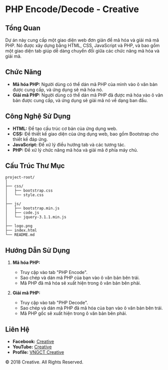 # PHP Encode/Decode - Creative

## Tổng Quan

Dự án này cung cấp một giao diện web đơn giản để mã hóa và giải mã mã PHP. Nó được xây dựng bằng HTML, CSS, JavaScript và PHP, và bao gồm một giao diện tab giúp dễ dàng chuyển đổi giữa các chức năng mã hóa và giải mã.

## Chức Năng

- **Mã hóa PHP:** Người dùng có thể dán mã PHP của mình vào ô văn bản được cung cấp, và ứng dụng sẽ mã hóa nó.
- **Giải mã PHP:** Người dùng có thể dán mã PHP đã được mã hóa vào ô văn bản được cung cấp, và ứng dụng sẽ giải mã nó về dạng ban đầu.

## Công Nghệ Sử Dụng

- **HTML:** Để tạo cấu trúc cơ bản của ứng dụng web.
- **CSS:** Để thiết kế giao diện của ứng dụng web, bao gồm Bootstrap cho thiết kế đáp ứng.
- **JavaScript:** Để xử lý điều hướng tab và các tương tác.
- **PHP:** Để xử lý chức năng mã hóa và giải mã ở phía máy chủ.

## Cấu Trúc Thư Mục

```
project-root/
│
├── css/
│   ├── bootstrap.css
│   └── style.css
│
├── js/
│   ├── bootstrap.min.js
│   ├── code.js
│   └── jquery-3.1.1.min.js
│
├── logo.png
├── index.html
└── README.md
```

## Hướng Dẫn Sử Dụng

1. **Mã hóa PHP:**
   - Truy cập vào tab "PHP Encode".
   - Sao chép và dán mã PHP của bạn vào ô văn bản bên trái.
   - Mã PHP đã mã hóa sẽ xuất hiện trong ô văn bản bên phải.

2. **Giải mã PHP:**
   - Truy cập vào tab "PHP Decode".
   - Sao chép và dán mã PHP đã mã hóa của bạn vào ô văn bản bên trái.
   - Mã PHP gốc sẽ xuất hiện trong ô văn bản bên phải.

## Liên Hệ

- **Facebook:** [Creative](https://www.facebook.com/nhd31082003)
- **YouTube:** [Creative](https://www.youtube.com/@creative1896)
- **Profile:** [VNGCT Creative](https://vngctcreative.github.io/)

© 2018 Creative. All Rights Reserved.
